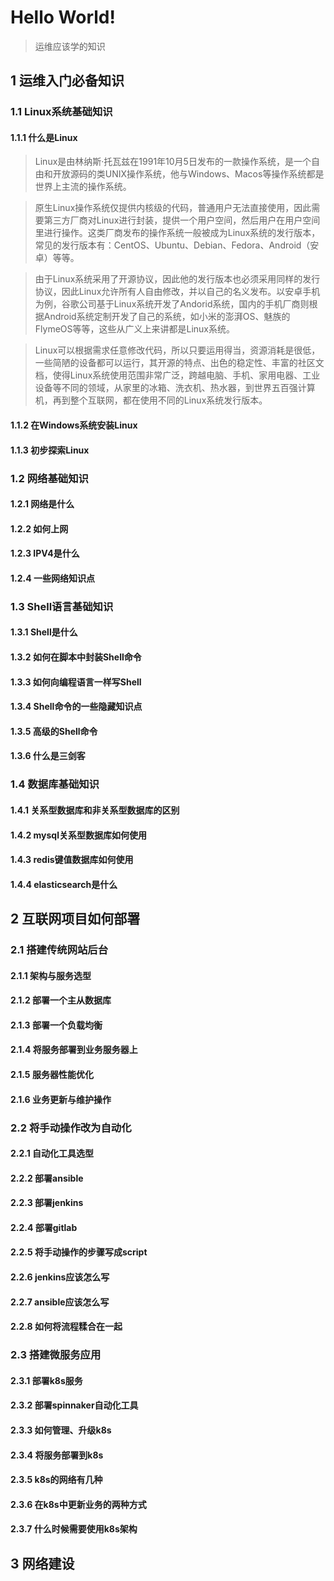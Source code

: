 # Hello World!
> 运维应该学的知识

## 1 运维入门必备知识
### 1.1 Linux系统基础知识
#### 1.1.1 什么是Linux
>Linux是由林纳斯·托瓦兹在1991年10月5日发布的一款操作系统，是一个自由和开放源码的类UNIX操作系统，他与Windows、Macos等操作系统都是世界上主流的操作系统。

>原生Linux操作系统仅提供内核级的代码，普通用户无法直接使用，因此需要第三方厂商对Linux进行封装，提供一个用户空间，然后用户在用户空间里进行操作。这类厂商发布的操作系统一般被成为Linux系统的发行版本，常见的发行版本有：CentOS、Ubuntu、Debian、Fedora、Android（安卓）等等。

>由于Linux系统采用了开源协议，因此他的发行版本也必须采用同样的发行协议，因此Linux允许所有人自由修改，并以自己的名义发布。以安卓手机为例，谷歌公司基于Linux系统开发了Andorid系统，国内的手机厂商则根据Android系统定制开发了自己的系统，如小米的澎湃OS、魅族的FlymeOS等等，这些从广义上来讲都是Linux系统。

>Linux可以根据需求任意修改代码，所以只要运用得当，资源消耗是很低，一些简陋的设备都可以运行，其开源的特点、出色的稳定性、丰富的社区文档，使得Linux系统使用范围非常广泛，跨越电脑、手机、家用电器、工业设备等不同的领域，从家里的冰箱、洗衣机、热水器，到世界五百强计算机，再到整个互联网，都在使用不同的Linux系统发行版本。
#### 1.1.2 在Windows系统安装Linux
#### 1.1.3 初步探索Linux
### 1.2 网络基础知识
#### 1.2.1 网络是什么
#### 1.2.2 如何上网
#### 1.2.3 IPV4是什么
#### 1.2.4 一些网络知识点
### 1.3 Shell语言基础知识
#### 1.3.1 Shell是什么
#### 1.3.2 如何在脚本中封装Shell命令
#### 1.3.3 如何向编程语言一样写Shell
#### 1.3.4 Shell命令的一些隐藏知识点
#### 1.3.5 高级的Shell命令
#### 1.3.6 什么是三剑客
### 1.4 数据库基础知识
#### 1.4.1 关系型数据库和非关系型数据库的区别
#### 1.4.2 mysql关系型数据库如何使用
#### 1.4.3 redis键值数据库如何使用
#### 1.4.4 elasticsearch是什么
## 2 互联网项目如何部署
### 2.1 搭建传统网站后台
#### 2.1.1 架构与服务选型
#### 2.1.2 部署一个主从数据库
#### 2.1.3 部署一个负载均衡
#### 2.1.4 将服务部署到业务服务器上
#### 2.1.5 服务器性能优化
#### 2.1.6 业务更新与维护操作
### 2.2 将手动操作改为自动化
#### 2.2.1 自动化工具选型
#### 2.2.2 部署ansible
#### 2.2.3 部署jenkins
#### 2.2.4 部署gitlab
#### 2.2.5 将手动操作的步骤写成script
#### 2.2.6 jenkins应该怎么写
#### 2.2.7 ansible应该怎么写
#### 2.2.8 如何将流程糅合在一起
### 2.3 搭建微服务应用
#### 2.3.1 部署k8s服务
#### 2.3.2 部署spinnaker自动化工具
#### 2.3.3 如何管理、升级k8s
#### 2.3.4 将服务部署到k8s
#### 2.3.5 k8s的网络有几种
#### 2.3.6 在k8s中更新业务的两种方式
#### 2.3.7 什么时候需要使用k8s架构
## 3 网络建设